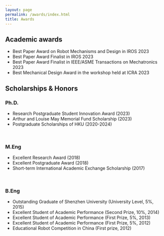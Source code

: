 ```yaml
---
layout: page
permalink: /awards/index.html
title: Awards
---
```


## Academic awards
- Best Paper Award on Robot Mechanisms and Design in IROS 2023
- Best Paper Award Finalist in IROS 2023
- Best Paper Award Finalist in IEEE/ASME Transactions on Mechatronics 2023
- Best Mechanical Design Award in the workshop held at ICRA 2023

## Scholarships & Honors
### Ph.D.
- Research Postgraduate Student Innovation Award (2023)
- Arthur and Louise May Memorial Fund Scholarship (2023)
- Postgraduate Scholarships of HKU (2020-2024)
<br>

### M.Eng
- Excellent Research Award (2018)
- Excellent Postgraduate Award (2018)
- Short-term International Academic Exchange Scholarship (2017)
<br>

### B.Eng
- Outstanding Graduate of Shenzhen University (University Level, 5\%, 2015)
- Excellent Student of Academic Performance (Second Prize, 10\%, 2014)
- Excellent Student of Academic Performance (First Prize, 5\%, 2013)
- Excellent Student of Academic Performance (First Prize, 5\%, 2012)
- Educational Robot Competition in China (First prize, 2012)


<!-- - May 2023：**XiamenAir Scholarship** (about $1400)<br>One of the highest scholarships in Fujian Province.
- March 2023：Second Prize Scholarship of FZU ($1400)
- Sep 2022: Best Student Project Award of Maynooth (€100)
- Sep 2022：First Prize Scholarship of FZU ($2100)
- March 2022：First Prize Scholarship of FZU ($2100)
- Sep 2021：Third Prize Scholarship of FZU ($700)
- March 2021：First Prize Scholarship of FZU ($2100)<br>Combined degree scholarship between FZU and Maynooth. -->

<!-- ## Competitions -->

<!-- - May 2023：**Finalist Award** in Mathematical Contest In Modeling (Top 1% of all 20508 paper)
- May 2023：Third Prize in Milan Design Week China Design Exhibition (powered by my girlfriend)
- Dec 2022：**First Prize** (Fujian Competition Area) in China Undergraduate Mathematical Contest in Modeling (Top 8%)
- Oct 2022：Maynooth International Engineering College Best Student Project in Academic Year 2022
- Aug 2022： Third Prize in China National College Student Computer Design Competition
- June 2022：Second Prize in Fujian College Student Computer Design Competition
- June 2022：**Champion** of 100-meter Freestyle Swimming Competition of Fuzhou University
- June 2022：Third Prize in the 13th "Nanwei" Cup Mathematical Mathematical Contest in Modeling
- May 2022：Third Prize (Short Videos Group) in China National College Student New Media Competition -->

<!-- ## Honors -->

<!-- - May 2023：Outstanding Student Leaders of Fuzhou University
- Sep 2022：Nomination for China National Scholarship (3/1200)
- June 2022：Nomination for China Telecom Scholarship (1/900)
- April 2022：**Top 10 Best Volunteers (Only 10/30000)** of Fuzhou University
- July 2021：Outstanding volunteer at 44th session of the World Heritage Committee
- May 2021：Merit Student of Fuzhou University
- April 2021：Outstanding volunteer at 4th Digital China Summit -->

<!-- ## Services -->

<!-- - Sep 2022 - Sep 2023：IEEE Student Membership
- Sep 2021 - Sep 2022：Deputy President of Volunteer Department, Youth League Committee, Fuzhou University
- Sep 2020 - Sep 2021：Monitor of Maynooth International Engineering College, Fuzhou University -->

<!-- Lastest Update: 21th May 2023 &nbsp; [中文 (Chinese Version)](https://caihanlin.com/awards-zh/) -->
